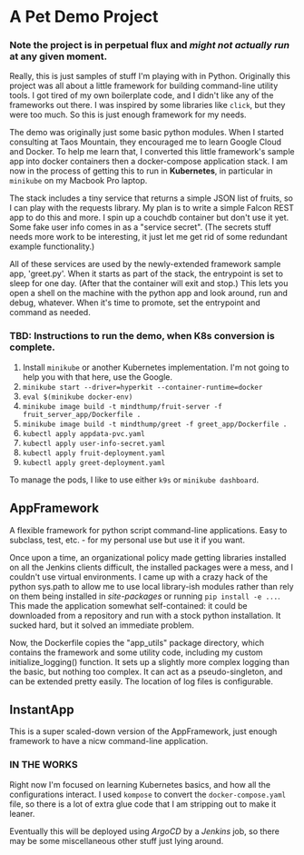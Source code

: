 # A Pet Demo Project

### Note the project is in perpetual flux and *might not actually run* at any given moment.

Really, this is just samples of stuff I'm playing with in Python.
Originally this project was all about a little framework for building command-line utility tools.
I got tired of my own boilerplate code, and I didn't like any of the frameworks out there.
I was inspired by some libraries like `click`, but they were too much.
So this is just enough framework for my needs.

The demo was originally just some basic python modules. When I started consulting at Taos Mountain, they encouraged me to learn Google Cloud and Docker. To help me learn that, I converted this little framework's sample app into docker containers then a docker-compose application stack. I am now in the process of getting this to run in **Kubernetes**, in particular in `minikube` on my Macbook Pro laptop.

The stack includes a tiny service that returns a simple JSON list of fruits, so I can play with the requests library.
My plan is to write a simple Falcon REST app to do this and more.
I spin up a couchdb container but don't use it yet.
Some fake user info comes in as a "service secret". (The secrets stuff needs more work to be interesting, it just let me get rid of some redundant example functionality.)

All of these services are used by the newly-extended framework sample app, 'greet.py'.
When it starts as part of the stack, the entrypoint is set to sleep for one day. (After that the container will exit and stop.)
This lets you open a shell on the machine with the python app and look around, run and debug, whatever.
When it's time to promote, set the entrypoint and command as needed.

### TBD: Instructions to run the demo, when K8s conversion is complete.

1. Install `minikube` or another Kubernetes implementation. I'm not going to help you with that here, use the Google.
1. `minikube start --driver=hyperkit --container-runtime=docker`
2. `eval $(minikube docker-env)`
3. `minikube image build -t mindthump/fruit-server -f fruit_server_app/Dockerfile .`
3. `minikube image build -t mindthump/greet -f greet_app/Dockerfile .`
4. `kubectl apply appdata-pvc.yaml`
4. `kubectl apply user-info-secret.yaml`
4. `kubectl apply fruit-deployment.yaml`
4. `kubectl apply greet-deployment.yaml`

To manage the pods, I like to use either `k9s` or `minikube dashboard`.

## AppFramework

A flexible framework for python script command-line applications. Easy to subclass, test, etc. - for my personal use but use it if you want.

Once upon a time, an organizational policy made getting libraries installed on all the Jenkins clients difficult, the installed packages were a mess, and I couldn't use virtual environments. I came up with a crazy hack of the python sys.path to allow me to use local library-ish modules rather than rely on them being installed in _site-packages_ or running `pip install -e ...`. This made the application somewhat self-contained: it could be downloaded from a repository and run with a stock python installation. It sucked hard, but it solved an immediate problem.

Now, the Dockerfile copies the "app_utils" package directory, which contains the framework and some utility code, including my custom initialize_logging() function. It sets up a slightly more complex logging than the basic, but nothing too complex. It can act as a pseudo-singleton, and can be extended pretty easily. The location of log files is configurable.

## InstantApp

This is a super scaled-down version of the AppFramework, just enough framework to have a nicw command-line application.
### IN THE WORKS

Right now I'm focused on learning Kubernetes basics, and how all the configurations interact. I used `kompose` to convert the `docker-compose.yaml` file, so there is a lot of extra glue code that I am stripping out to make it leaner.

Eventually this will be deployed using _ArgoCD_ by a _Jenkins_ job, so there may be some miscellaneous other stuff just lying around.
